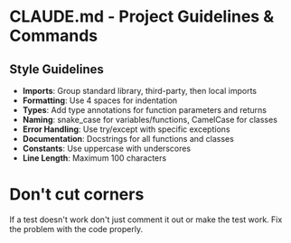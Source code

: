 # CLAUDE.md - Project Guidelines & Commands


## Style Guidelines
- **Imports**: Group standard library, third-party, then local imports
- **Formatting**: Use 4 spaces for indentation
- **Types**: Add type annotations for function parameters and returns
- **Naming**: snake_case for variables/functions, CamelCase for classes
- **Error Handling**: Use try/except with specific exceptions
- **Documentation**: Docstrings for all functions and classes
- **Constants**: Use uppercase with underscores
- **Line Length**: Maximum 100 characters

# Don't cut corners
If a test doesn't work don't just comment it out or make the test work. Fix the problem with the code properly.